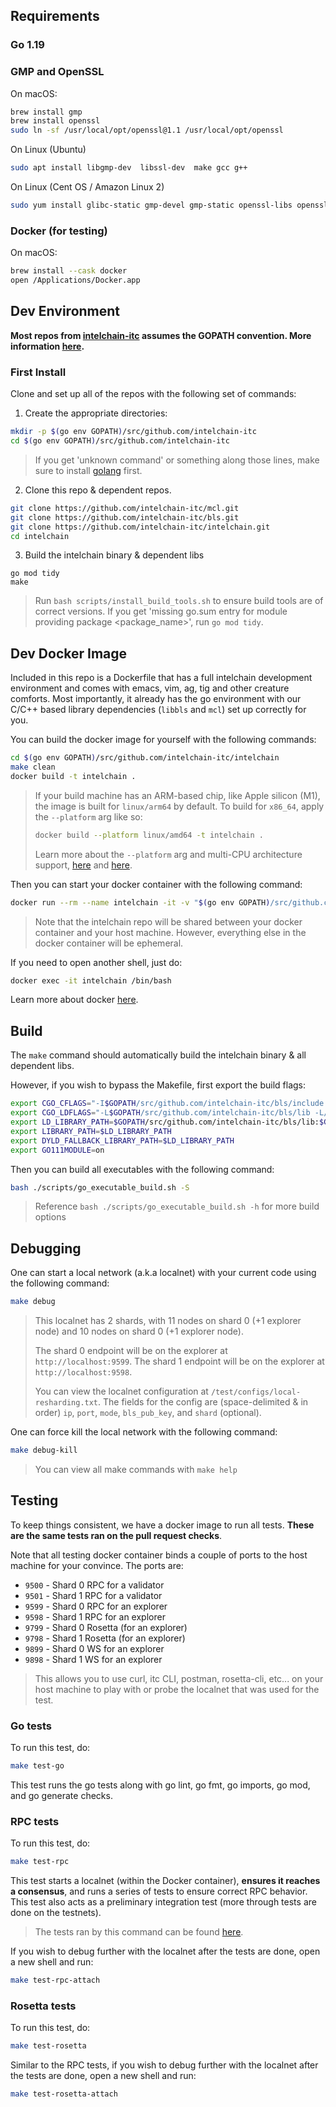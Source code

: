 ## Requirements

### **Go 1.19**
### **GMP and OpenSSL**

On macOS:
```bash
brew install gmp
brew install openssl
sudo ln -sf /usr/local/opt/openssl@1.1 /usr/local/opt/openssl
```
On Linux (Ubuntu)
```bash
sudo apt install libgmp-dev  libssl-dev  make gcc g++
```
On Linux (Cent OS / Amazon Linux 2)
```bash
sudo yum install glibc-static gmp-devel gmp-static openssl-libs openssl-static gcc-c++
```
### **Docker** (for testing)

On macOS:
```bash
brew install --cask docker
open /Applications/Docker.app
```


## Dev Environment

**Most repos from [intelchain-itc](https://github.com/intelchain-itc) assumes the GOPATH convention. More information [here](https://github.com/golang/go/wiki/GOPATH).**

### First Install
Clone and set up all of the repos with the following set of commands:

1. Create the appropriate directories:
```bash
mkdir -p $(go env GOPATH)/src/github.com/intelchain-itc
cd $(go env GOPATH)/src/github.com/intelchain-itc
```
> If you get 'unknown command' or something along those lines, make sure to install [golang](https://golang.org/doc/install) first.

2. Clone this repo & dependent repos.
```bash
git clone https://github.com/intelchain-itc/mcl.git
git clone https://github.com/intelchain-itc/bls.git
git clone https://github.com/intelchain-itc/intelchain.git
cd intelchain
```

3. Build the intelchain binary & dependent libs
```
go mod tidy
make
```
> Run `bash scripts/install_build_tools.sh` to ensure build tools are of correct versions.
> If you get 'missing go.sum entry for module providing package <package_name>', run `go mod tidy`.

## Dev Docker Image

Included in this repo is a Dockerfile that has a full intelchain development environment and
comes with emacs, vim, ag, tig and other creature comforts. Most importantly, it already has the go environment
with our C/C++ based library dependencies (`libbls` and `mcl`) set up correctly for you.

You can build the docker image for yourself with the following commands:
```bash
cd $(go env GOPATH)/src/github.com/intelchain-itc/intelchain
make clean
docker build -t intelchain .
```
> If your build machine has an ARM-based chip, like Apple silicon (M1), the image is built for `linux/arm64` by default. To build for `x86_64`, apply the `--platform` arg like so:
> ```bash
> docker build --platform linux/amd64 -t intelchain .
> ```
> Learn more about the `--platform` arg and multi-CPU architecture support, [here](https://docs.docker.com/engine/reference/builder/#automatic-platform-args-in-the-global-scope) and [here](https://docs.docker.com/desktop/multi-arch/).



Then you can start your docker container with the following command:
```bash
docker run --rm --name intelchain -it -v "$(go env GOPATH)/src/github.com/intelchain-itc/intelchain:/root/go/src/github.com/intelchain-itc/intelchain" intelchain /bin/bash
```
> Note that the intelchain repo will be shared between your docker container and your host machine. However, everything else in the docker container will be ephemeral.

If you need to open another shell, just do:
```bash
docker exec -it intelchain /bin/bash
```

Learn more about docker [here](https://docker-curriculum.com/).

## Build

The `make` command should automatically build the intelchain binary & all dependent libs.

However, if you wish to bypass the Makefile, first export the build flags:
```bash
export CGO_CFLAGS="-I$GOPATH/src/github.com/intelchain-itc/bls/include -I$GOPATH/src/github.com/intelchain-itc/mcl/include -I/opt/homebrew/opt/openssl@1.1/include"
export CGO_LDFLAGS="-L$GOPATH/src/github.com/intelchain-itc/bls/lib -L/opt/homebrew/opt/openssl@1.1/lib"
export LD_LIBRARY_PATH=$GOPATH/src/github.com/intelchain-itc/bls/lib:$GOPATH/src/github.com/intelchain-itc/mcl/lib:/opt/homebrew/opt/openssl@1.1/lib
export LIBRARY_PATH=$LD_LIBRARY_PATH
export DYLD_FALLBACK_LIBRARY_PATH=$LD_LIBRARY_PATH
export GO111MODULE=on
```

Then you can build all executables with the following command:
```bash
bash ./scripts/go_executable_build.sh -S
```
> Reference `bash ./scripts/go_executable_build.sh -h` for more build options

## Debugging

One can start a local network (a.k.a localnet) with your current code using the following command:
```bash
make debug
```
> This localnet has 2 shards, with 11 nodes on shard 0 (+1 explorer node) and 10 nodes on shard 0 (+1 explorer node).
>
> The shard 0 endpoint will be on the explorer at `http://localhost:9599`. The shard 1 endpoint will be on the explorer at `http://localhost:9598`.
>
> You can view the localnet configuration at `/test/configs/local-resharding.txt`. The fields for the config are (space-delimited & in order) `ip`, `port`, `mode`, `bls_pub_key`, and `shard` (optional).

One can force kill the local network with the following command:
```bash
make debug-kill
```
> You can view all make commands with `make help`

## Testing

To keep things consistent, we have a docker image to run all tests. **These are the same tests ran on the pull request checks**.

Note that all testing docker container binds a couple of ports to the host machine for your convince. The ports are:
* `9500` - Shard 0 RPC for a validator
* `9501` - Shard 1 RPC for a validator
* `9599` - Shard 0 RPC for an explorer
* `9598` - Shard 1 RPC for an explorer
* `9799` - Shard 0 Rosetta (for an explorer)
* `9798` - Shard 1 Rosetta (for an explorer)
* `9899` - Shard 0 WS for an explorer
* `9898` - Shard 1 WS for an explorer
> This allows you to use curl, itc CLI, postman, rosetta-cli, etc... on your host machine to play with or probe the localnet that was used for the test.

### Go tests
To run this test, do:
```bash
make test-go
```
This test runs the go tests along with go lint, go fmt, go imports, go mod, and go generate checks.

### RPC tests
To run this test, do:
```bash
make test-rpc
```
This test starts a localnet (within the Docker container), **ensures it reaches a consensus**, and runs a series of tests to ensure correct RPC behavior.
This test also acts as a preliminary integration test (more through tests are done on the testnets).
> The tests ran by this command can be found [here](https://github.com/intelchain-itc/intelchain-test/tree/master/localnet).

If you wish to debug further with the localnet after the tests are done, open a new shell and run:
```bash
make test-rpc-attach
```


### Rosetta tests
To run this test, do:
```bash
make test-rosetta
```

Similar to the RPC tests, if you wish to debug further with the localnet after the tests are done, open a new shell and run:
```bash
make test-rosetta-attach
```
